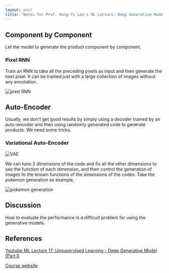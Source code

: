 ```yaml
---
layout: post
title: "Notes for Prof. Hung-Yi Lee's ML Lecture: Deep Generative Model"
---
```


## Component by Component

Let the model to generate the product component by component.

### Pixel RNN

Train an RNN to take all the preceding pixels as input and then generate the next pixel. It can be trained just with a large collection of images without any annotation.

![pixel RNN](https://baliuzeger.github.io/sjl/assets/images/HYL_ML_17/pixel-RNN.png)

## Auto-Encoder

Usually, we don't get good results by simply using a decoder trained by an auto-encoder and then using randomly generated code to generate products. We need some tricks.

### Variational Auto-Encoder

![VAE](https://baliuzeger.github.io/sjl/assets/images/HYL_ML_17/VAE.png)

We can tune 2 dimensions of the code and fix all the other dimensions to see the function of each dimension, and then control the generation of images fo the known functions of the simensions of the codes. Take the pokemon generation as example,

![pokemon generation](https://baliuzeger.github.io/sjl/assets/images/HYL_ML_17/pokemon_gen.png)

## Discussion

How to evaluate the performance is a difficult problem for using the generative models.

## References

[Youtube ML Lecture 17: Unsupervised Learning - Deep Generative Model (Part I)](https://www.youtube.com/watch?v=YNUek8ioAJk&list=PLJV_el3uVTsPy9oCRY30oBPNLCo89yu49&index=29)

[Course website](https://speech.ee.ntu.edu.tw/~hylee/ml/2020-spring.html)
